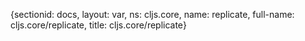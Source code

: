 {sectionid: docs, layout: var, ns: cljs.core, name: replicate, full-name: cljs.core/replicate,
  title: cljs.core/replicate}
